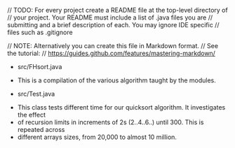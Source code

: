 // TODO: For every project create a README file at the top-level directory of 
//       your project. Your README must include a list of .java files you are 
//       submitting and a brief description of each. You may ignore IDE specific 
//       files such as .gitignore 

// NOTE: Alternatively you can create this file in Markdown format. 
//       See the tutorial:
//       https://guides.github.com/features/mastering-markdown/


- src/FHsort.java
* This is a compilation of the various algorithm taught by the modules.

- src/Test.java
 * This class tests different time for our quicksort algorithm. It investigates the effect
 * of recursion limits in increments of 2s (2..4..6..) until 300. This is repeated across
 * different arrays sizes, from 20,000 to almost 10 million.
